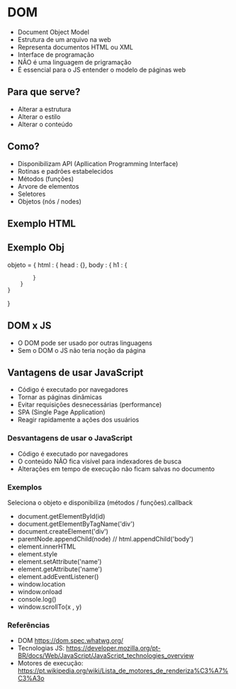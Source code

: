# DOM
- Document Object Model
- Estrutura de um arquivo na web
- Representa documentos HTML ou XML
- Interface de programação
- NÃO é uma linguagem de prigramação
- É essencial para o JS entender o modelo de páginas web

## Para que serve?
- Alterar a estrutura
- Alterar o estilo
- Alterar o conteúdo

## Como?
- Disponibilizam API (Apllication Programming Interface)
- Rotinas e padrões estabelecidos
- Métodos (funções)
- Arvore de elementos
- Seletores
- Objetos (nós / nodes)

## Exemplo HTML
<html>
    <head></head>
    <body></body>
</html>

## Exemplo Obj
objeto = {
    html : {
        head : {},
        body : {
            h1 : {

            }
        }
    }
}

## DOM x JS
- O DOM pode ser usado por outras linguagens
- Sem o DOM o JS não teria noção da página

## Vantagens de usar JavaScript
- Código é executado por navegadores
- Tornar as páginas dinâmicas
- Evitar requisições desnecessárias (performance)
- SPA (Single Page Application)
- Reagir rapidamente a ações dos usuários

### Desvantagens de usar o JavaScript
- Código é executado por navegadores
- O conteúdo NÃO fica visível para indexadores de busca
- Alterações em tempo de execução não ficam salvas no documento

### Exemplos
Seleciona o objeto e disponibiliza (métodos / funções).callback

- document.getElementById(id)
- document.getElementByTagName('div')
- document.createElement('div')
- parentNode.appendChild(node) // html.appendChild('body')
- element.innerHTML
- element.style
- element.setAttribute('name')
- element.getAttribute('name')
- element.addEventListener()
- window.location
- window.onload
- console.log()
- window.scrollTo(x , y)

### Referências
- DOM https://dom.spec.whatwg.org/
- Tecnologias JS: https://developer.mozilla.org/pt-BR/docs/Web/JavaScript/JavaScript_technologies_overview
- Motores de execução: https://pt.wikipedia.org/wiki/Lista_de_motores_de_renderiza%C3%A7%C3%A3o